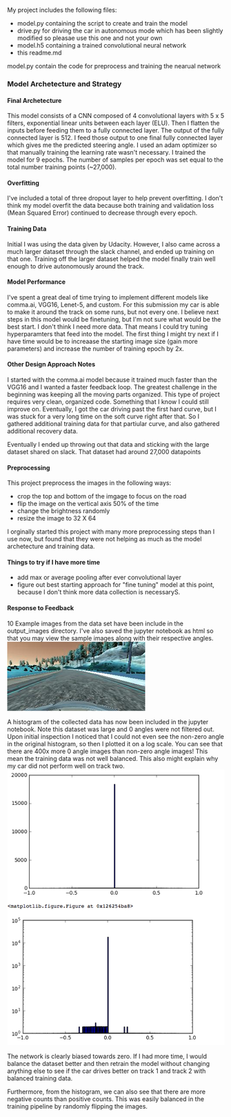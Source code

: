 My project includes the following files:

* model.py containing the script to create and train the model
* drive.py for driving the car in autonomous mode which has been slightly modified so pleasae use this one and not your own
* model.h5 containing a trained convolutional neural network
* this readme.md

model.py contain the code for preprocess and training the nearual network

### Model Archetecture and Strategy

#### Final Archetecture
This model consists of a CNN composed of 4 convolutional layers with 5 x 5 filters, exponential linear units between each layer (ELU). Then I flatten the inputs before feeding them to a fully connected layer. The output of the fully connected layer is 512. I feed those output to one final fully connected layer which gives me the predicted steering angle. I used an adam optimizer so that manually training the learning rate wasn't necessary. I trained the model for 9 epochs. The number of samples per epoch was set equal to the total number training points (~27,000). 

#### Overfitting
I've included a total of three dropout layer to help prevent overfitting. I don't think my model overfit the data because both training and validation loss (Mean Squared Error) continued to decrease through every epoch. 

#### Training Data
Initial I was using the data given by Udacity. However, I also came across a much larger dataset through the slack channel, and ended up training on that one. Training off the larger dataset helped the model finally train well enough to drive autonomously around the track.

#### Model Performance
I've spent a great deal of time trying to implement different models like comma.ai, VGG16, Lenet-5, and custom. For this submission my car is able to make it around the track on some runs, but not every one. I believe next steps in this model would be finetuning, but I'm not sure what would be the best start. I don't think I need more data. That means I could try tuning hyperparamters that feed into the model. The first thing I might try next if I have time would be to increaase the starting image size (gain more parameters) and increase the number of training epoch by 2x.

#### Other Design Approach Notes
I started with the comma.ai model because it trained much faster than the VGG16 and I wanted a faster feedback loop. The greatest challenge in the beginning was keeping all the moving parts organized. This type of project requires very clean, organized code. Something that I know I could still improve on. Eventually, I got the car driving past the first hard curve, but I was stuck for a very long time on the soft curve right after that. So I gathered additional training data for that partiular curve, and also gathered additional recovery data.

Eventually I ended up throwing out that data and sticking with the large dataset shared on slack. That dataset had around 27,000 datapoints

#### Preprocessing
This project preprocess the images in the following ways:
* crop the top and bottom of the imgage to focus on the road
* flip the image on the vertical axis 50% of the time
* change the brightness randomly
* resize the image to 32 X 64

I orginally started this project with many more preprocessing steps than I use now, but found that they were not helping as much as the model archetecture and training data.

#### Things to try if I have more time
* add max or average pooling after ever convolutional layer
* figure out best starting approach for "fine tuning" model at this point, because I don't think more data collection is necessaryS.

#### Response to Feedback
10 Example images from the data set have been include in the output_images directory. I've also saved the jupyter notebook as html so that you may view the sample images along with their respective angles.
![sample](/output_images/sample_image_1.jpg "Sampe Image")

A histogram of the collected data has now been included in the jupyter notebook. Note this dataset was large and 0 angles were not filtered out. Upon initial inspection I noticed that I could not even see the non-zero angle in the original histogram, so then I plotted it on a log scale. You can see that there are 400x more 0 angle images than non-zero angle images! This mean the training data was not well balanced. This also might explain why my car did not perform well on track two. 
![Histograms](/output_images/histogram.png "Histograms")

The network  is clearly biased towards zero. If I had more time, I would balance the dataset better and then retrain the model without changing anything else to see if the car drives better on track 1 and track 2 with balanced training data.

Furthermore, from the histogram, we can also see that there are more negative counts than positive counts. This was easily balanced in the training pipeline by randomly flipping the images. 



